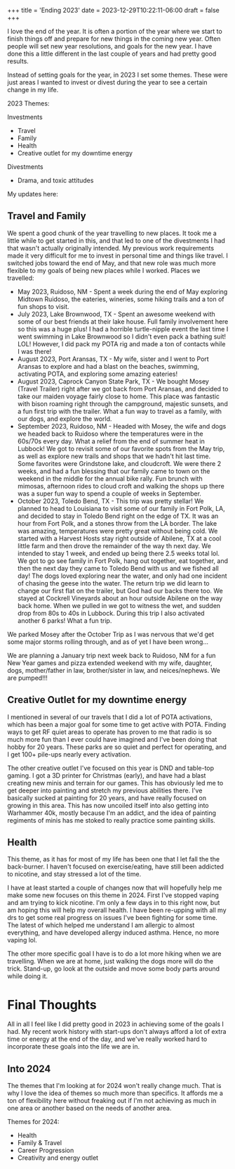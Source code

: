 +++
title = 'Ending 2023'
date = 2023-12-29T10:22:11-06:00
draft = false
+++

I love the end of the year. It is often a portion of the year where we start to finish things off and prepare for new things in the coming new year. Often people will set new year resolutions, and goals for the new year. I have done this a little different in the last couple of years and had pretty good results.

Instead of setting goals for the year, in 2023 I set some themes. These were just areas I wanted to invest or divest during the year to see a certain change in my life. 

2023 Themes:

Investments
- Travel
- Family
- Health
- Creative outlet for my downtime energy

Divestments
- Drama, and toxic attitudes

My updates here:

## Travel and Family
We spent a good chunk of the year travelling to new places. It took me a little while to get started in this, and that led to one of the divestments I had that wasn't actually originally intended. My previous work requirements made it very difficult for me to invest in personal time and things like travel. I switched jobs toward the end of May, and that new role was much more flexible to my goals of being new places while I worked.
Places we travelled:
- May 2023, Ruidoso, NM - Spent a week during the end of May exploring Midtown Ruidoso, the eateries, wineries, some hiking trails and a ton of fun shops to visit.
- July 2023, Lake Brownwood, TX - Spent an awesome weekend with some of our best friends at their lake house. Full family involvement here so this was a huge plus! I had a horrible turtle-nipple event the last time I went swimming in Lake Brownwood so I didn't even pack a bathing suit! LOL! However, I did pack my POTA rig and made a ton of contacts while I was there!
- August 2023, Port Aransas, TX - My wife, sister and I went to Port Aransas to explore and had a blast on the beaches, swimming, activating POTA, and exploring some amazing eateries!
- August 2023, Caprock Canyon State Park, TX - We bought Mosey (Travel Trailer) right after we got back from Port Aransas, and decided to take our maiden voyage fairly close to home. This place was fantastic with bison roaming right through the campground, majestic sunsets, and a fun first trip with the trailer. What a fun way to travel as a family, with our dogs, and explore the world.
- September 2023, Ruidoso, NM - Headed with Mosey, the wife and dogs we headed back to Ruidoso where the temperatures were in the 60s/70s every day. What a relief from the end of summer heat in Lubbock! We got to revisit some of our favorite spots from the May trip, as well as explore new trails and shops that we hadn't hit last time. Some favorites were Grindstone lake, and cloudcroft. We were there 2 weeks, and had a fun blessing that our family came to town on the weekend in the middle for the annual bike rally. Fun brunch with mimosas, afternoon rides to cloud croft and walking the shops up there was a super fun way to spend a couple of weeks in September.
- October 2023, Toledo Bend, TX - This trip was pretty stellar! We planned to head to Louisiana to visit some of our family in Fort Polk, LA, and decided to stay in Toledo Bend right on the edge of TX. It was an hour from Fort Polk, and a stones throw from the LA border. The lake was amazing, temperatures were pretty great without being cold. We started with a Harvest Hosts stay right outside of Abilene, TX at a cool little farm and then drove the remainder of the way th next day. We intended to stay 1 week, and ended up being there 2.5 weeks total lol. We got to go see family in Fort Polk, hang out together, eat together, and then the next day they came to Toledo Bend with us and we fished all day! The dogs loved exploring near the water, and only had one incident of chasing the geese into the water. The return trip we did learn to change our first flat on the trailer, but God had our backs there too. We stayed at Cockrell Vineyards about an hour outside Abilene on the way back home. When we pulled in we got to witness the wet, and sudden drop from 80s to 40s in Lubbock. During this trip I also activated another 6 parks! What a fun trip.

We parked Mosey after the October Trip as I was nervous that we'd get some major storms rolling through, and as of yet I have been wrong...

We are planning a January trip next week back to Ruidoso, NM for a fun New Year games and pizza extended weekend with my wife, daughter, dogs, mother/father in law, brother/sister in law, and neices/nephews. We are pumped!!!



## Creative Outlet for my downtime energy
I mentioned in several of our travels that I did a lot of POTA activations, which has been a major goal for some time to get active with POTA. Finding ways to get RF quiet areas to operate has proven to me that radio is so much more fun than I ever could have imagined and I've been doing that hobby for 20 years. These parks are so quiet and perfect for operating, and I get 100+ pile-ups nearly every activation.

The other creative outlet I've focused on this year is DND and table-top gaming. I got a 3D printer for Christmas (early), and have had a blast creating new minis and terrain for our games. This has obviously led me to get deeper into painting and stretch my previous abilities there. I've basically sucked at painting for 20 years, and have really focused on growing in this area. This has now uncoiled itself into also getting into Warhammer 40k, mostly because I'm an addict, and the idea of painting regiments of minis has me stoked to really practice some painting skills.

## Health
This theme, as it has for most of my life has been one that I let fall the the back-burner. I haven't focused on exercise/eating, have still been addicted to nicotine, and stay stressed a lot of the time. 

I have at least started a couple of changes now that will hopefully help me make some new focuses on this theme in 2024. First I've stopped vaping and am trying to kick nicotine. I'm only a few days in to this right now, but am hoping this will help my overall health. I have been re-upping with all my drs to get some real progress on issues I've been fighting for some time. The latest of which helped me understand I am allergic to almost everything, and have developed allergy induced asthma. Hence, no more vaping lol. 

The other more specific goal I have is to do a lot more hiking when we are travelling. When we are at home, just walking the dogs more will do the trick. Stand-up, go look at the outside and move some body parts around while doing it.



# Final Thoughts
All in all I feel like I did pretty good in 2023 in achieving some of the goals I had. My recent work history with start-ups don't always afford a lot of extra time or energy at the end of the day, and we've really worked hard to incorporate these goals into the life we are in.


## Into 2024
The themes that I'm looking at for 2024 won't really change much. That is why I love the idea of themes so much more than specifics. It affords me a ton of flexibility here without freaking out if I'm not achieving as much in one area or another based on the needs of another area.

Themes for 2024:
- Health
- Family & Travel
- Career Progression
- Creativity and energy outlet